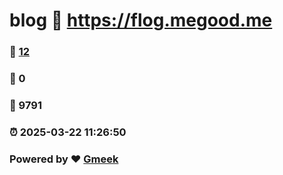 # blog :link: https://flog.megood.me 
### :page_facing_up: [12](https://flog.megood.me/tag.html) 
### :speech_balloon: 0 
### :hibiscus: 9791 
### :alarm_clock: 2025-03-22 11:26:50 
### Powered by :heart: [Gmeek](https://github.com/Meekdai/Gmeek)
